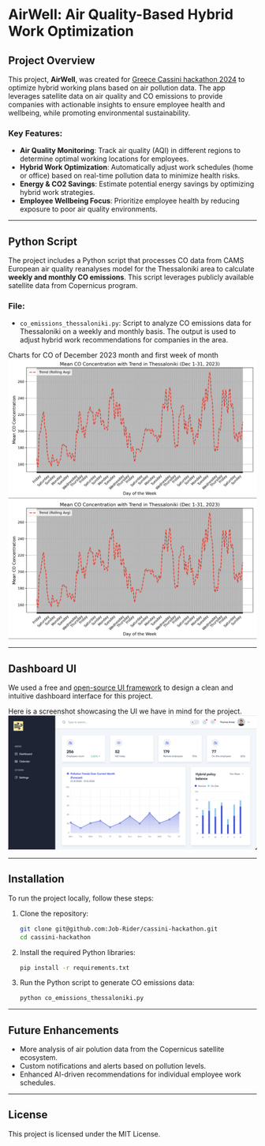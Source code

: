 # AirWell: Air Quality-Based Hybrid Work Optimization

## Project Overview

This project, **AirWell**, was created for [Greece Cassini hackathon 2024](https://www.cassini.eu/hackathons/greece) to optimize hybrid working plans based on air pollution data. The app leverages satellite data on air quality and CO emissions to provide companies with actionable insights to ensure employee health and wellbeing, while promoting environmental sustainability.

### Key Features:
- **Air Quality Monitoring**: Track air quality (AQI) in different regions to determine optimal working locations for employees.
- **Hybrid Work Optimization**: Automatically adjust work schedules (home or office) based on real-time pollution data to minimize health risks.
- **Energy & CO2 Savings**: Estimate potential energy savings by optimizing hybrid work strategies.
- **Employee Wellbeing Focus**: Prioritize employee health by reducing exposure to poor air quality environments.

---

## Python Script

The project includes a Python script that processes CO data from CAMS European air quality reanalyses model for the Thessaloniki area to calculate **weekly and monthly CO emissions**. This script leverages publicly available satellite data from Copernicus program.

### File:
- `co_emissions_thessaloniki.py`: Script to analyze CO emissions data for Thessaloniki on a weekly and monthly basis. The output is used to adjust hybrid work recommendations for companies in the area.

Charts for CO of December 2023 month and first week of month
![December 2023](Monthly-CO.png)
![1st week of December 2023](Monthly-CO.png)

---

## Dashboard UI

We used a free and [open-source UI framework](https://github.com/TailAdmin/free-nextjs-admin-dashboard) to design a clean and intuitive dashboard interface for this project.

Here is a screenshot showcasing the UI we have in mind for the project.
![Dashboard Preview](Dashboard.png)

---

## Installation

To run the project locally, follow these steps:

1. Clone the repository:
    ```bash
    git clone git@github.com:Job-Rider/cassini-hackathon.git
    cd cassini-hackathon
    ```

2. Install the required Python libraries:
    ```bash
    pip install -r requirements.txt
    ```

3. Run the Python script to generate CO emissions data:
    ```bash
    python co_emissions_thessaloniki.py
    ```

---

## Future Enhancements

- More analysis of air polution data from the Copernicus satellite ecosystem.
- Custom notifications and alerts based on pollution levels.
- Enhanced AI-driven recommendations for individual employee work schedules.

---

## License

This project is licensed under the MIT License.

